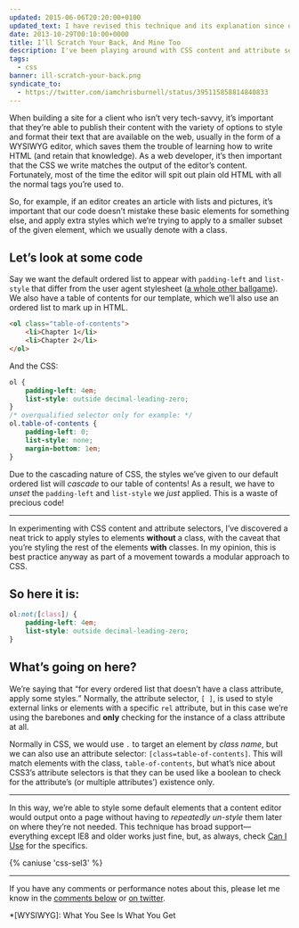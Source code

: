 ```yaml
---
updated: 2015-06-06T20:20:00+0100
updated_text: I have revised this technique and its explanation since originally penning this article. You can jump to the updated article, <a href="https://chrisburnell.com/article/backscratching-revisited">Backscratching Revisited</a>, or continue reading.
date: 2013-10-29T00:10:00+0000
title: I’ll Scratch Your Back, And Mine Too
description: I've been playing around with CSS content and attribute selectors recently, and came across a useful trick for styling default elements.
tags:
  - css
banner: ill-scratch-your-back.png
syndicate_to:
  - https://twitter.com/iamchrisburnell/status/395115858814840833
---
```


When building a site for a client who isn’t very tech-savvy, it’s important that they’re able to publish their content with the variety of options to style and format their text that are available on the web, usually in the form of a WYSIWYG editor, which saves them the trouble of learning how to write HTML (and retain that knowledge). As a web developer, it’s then important that the CSS we write matches the output of the editor’s content. Fortunately, most of the time the editor will spit out plain old HTML with all the normal tags you’re used to.

So, for example, if an editor creates an article with lists and pictures, it’s important that our code doesn’t mistake these basic elements for something else, and apply extra styles which we’re trying to apply to a smaller subset of the given element, which we usually denote with a class.

<h2 id="lets-look-at-some-code">Let’s look at some code</h2>

Say we want the default ordered list to appear with `padding-left` and `list-style` that differ from the user agent stylesheet ([a whole other ballgame](https://necolas.github.io/normalize.css/ "Normalize.css")). We also have a table of contents for our template, which we’ll also use an ordered list to mark up in HTML.

```html
<ol class="table-of-contents">
    <li>Chapter 1</li>
    <li>Chapter 2</li>
</ol>
```

And the CSS:

```css
ol {
    padding-left: 4em;
    list-style: outside decimal-leading-zero;
}
/* overqualified selector only for example: */
ol.table-of-contents {
    padding-left: 0;
    list-style: none;
    margin-bottom: 1em;
}
```

Due to the cascading nature of CSS, the styles we’ve given to our default ordered list will *cascade* to our table of contents! As a result, we have to *unset* the `padding-left` and `list-style` we *just* applied. This is a waste of precious code!

--------

In experimenting with CSS content and attribute selectors, I’ve discovered a neat trick to apply styles to elements **without** a class, with the caveat that you’re styling the rest of the elements **with** classes. In my opinion, this is best practice anyway as part of a movement towards a modular approach to CSS.

<h2 id="here-it-is">So here it is:</h2>

```css
ol:not([class]) {
    padding-left: 4em;
    list-style: outside decimal-leading-zero;
}
```

## What’s going on here?

We’re saying that <q>for every ordered list that doesn’t have a class attribute, apply some styles.</q> Normally, the attribute selector, `[ ]`, is used to style external links or elements with a specific `rel` attribute, but in this case we’re using the barebones and **only** checking for the instance of a class attribute at all.

Normally in CSS, we would use `.` to target an element by *class name*, but we can also use an attribute selector: `[class=table-of-contents]`. This will match elements with the class, `table-of-contents`, but what’s nice about CSS3’s attribute selectors is that they can be used like a boolean to check for the attribute’s (or multiple attributes’) existence only.

--------

In this way, we’re able to style some default elements that a content editor would output onto a page without having to *repeatedly un-style* them later on where they’re not needed. This technique has broad support—everything except IE8 and older works just fine, but, as always, check [Can I Use](http://caniuse.com/#search=css-sel3 "Can I Use - CSS3 selectors") for the specifics.

{% caniuse 'css-sel3' %}

--------

If you have any comments or performance notes about this, please let me know in the [comments below](#webmentions) or [on twitter](https://twitter.com/iamchrisburnell).

*[WYSIWYG]: What You See Is What You Get
